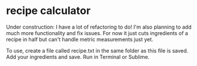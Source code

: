 # recipe calculator
Under construction: 
I have a lot of refactoring to do! I'm also planning to add much more functionality and fix issues. For now it just cuts ingredients of a recipe in half but can't handle metric measurements just yet.

To use, create a file called recipe.txt in the same folder as this file is saved. Add your ingredients and save. 
Run in Terminal or Sublime. 
